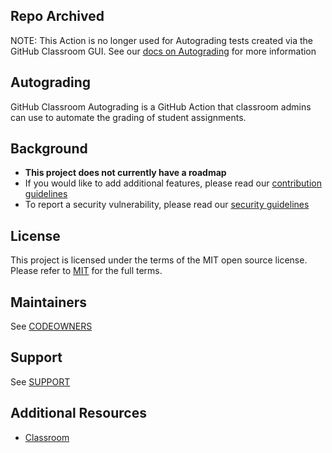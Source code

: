 ## Repo Archived

NOTE: This Action is no longer used for Autograding tests created via the GitHub Classroom GUI. See our [docs on Autograding](https://docs.github.com/en/education/manage-coursework-with-github-classroom/teach-with-github-classroom/use-autograding#grading-methods) for more information


## Autograding

GitHub Classroom Autograding is a GitHub Action that classroom admins can use to automate the grading of student assignments.

## Background

- **This project does not currently have a roadmap**
- If you would like to add additional features, please read our [contribution guidelines](CONTRIBUTING.MD)
- To report a security vulnerability, please read our [security guidelines](./SECURITY.md)

## License

This project is licensed under the terms of the MIT open source license. Please refer to [MIT](./LICENSE) for the full terms.

## Maintainers

See [CODEOWNERS](./CODEOWNERS)

## Support

See [SUPPORT](./SUPPORT.md)

## Additional Resources

- [Classroom](https://classroom.github.com)

